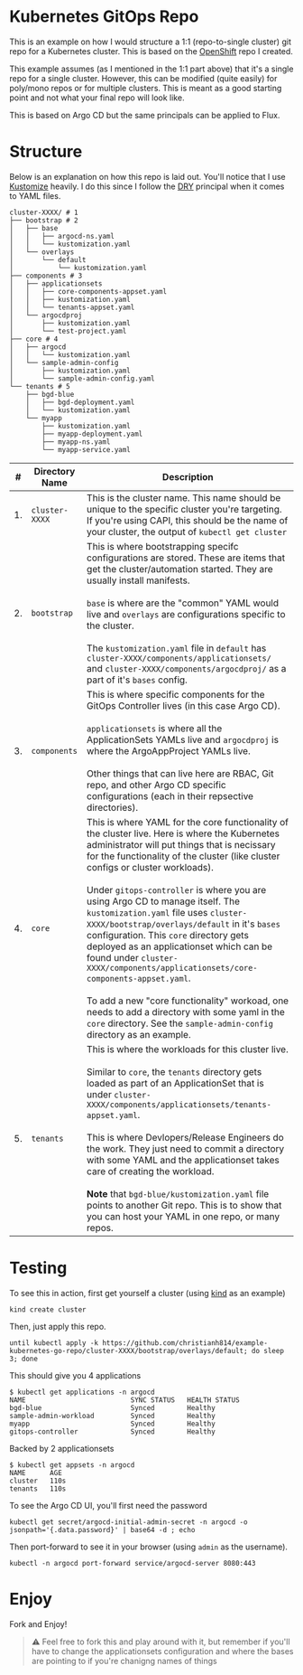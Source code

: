 # Kubernetes GitOps Repo

This is an example on how I would structure a 1:1 (repo-to-single cluster)
git repo for a Kubernetes cluster. This is based on the [OpenShift](https://github.com/christianh814/example-openshift-go-repo)
repo I created.

This example assumes (as I mentioned in the 1:1 part above) that it's a
single repo for a single cluster. However, this can be modified (quite
easily) for poly/mono repos or for multiple clusters. This is meant as
a good starting point and not what your final repo will look like.

This is based on Argo CD but the same principals can be applied to Flux.

# Structure

Below is an explanation on how this repo is laid out. You'll notice
that I use [Kustomize](https://kustomize.io/) heavily. I do this since I
follow the [DRY](https://en.wikipedia.org/wiki/Don%27t_repeat_yourself)
principal when it comes to YAML files.

```shell
cluster-XXXX/ # 1
├── bootstrap # 2
│   ├── base
│   │   ├── argocd-ns.yaml
│   │   └── kustomization.yaml
│   └── overlays
│       └── default
│           └── kustomization.yaml
├── components # 3
│   ├── applicationsets
│   │   ├── core-components-appset.yaml
│   │   ├── kustomization.yaml
│   │   └── tenants-appset.yaml
│   └── argocdproj
│       ├── kustomization.yaml
│       └── test-project.yaml
├── core # 4
│   ├── argocd
│   │   └── kustomization.yaml
│   └── sample-admin-config
│       ├── kustomization.yaml
│       └── sample-admin-config.yaml
└── tenants # 5
    ├── bgd-blue
    │   ├── bgd-deployment.yaml
    │   └── kustomization.yaml
    └── myapp
        ├── kustomization.yaml
        ├── myapp-deployment.yaml
        ├── myapp-ns.yaml
        └── myapp-service.yaml
```

|#|Directory Name|Description|
|---|----------------|-----------------|
| 1. |`cluster-XXXX`| This is the cluster name. This name should be unique to the specific cluster you're targeting. If you're using CAPI, this should be the name of your cluster, the output of `kubectl get cluster`|
| 2. | `bootstrap` | This is where bootstrapping specifc configurations are stored. These are items that get the cluster/automation started. They are usually install manifests.<br /><br />`base` is where are the "common" YAML would live and `overlays` are configurations specific to the cluster.<br /><br />The `kustomization.yaml` file in `default` has `cluster-XXXX/components/applicationsets/` and `cluster-XXXX/components/argocdproj/` as a part of it's `bases` config.|
| 3. | `components` | This is where specific components for the GitOps Controller lives (in this case Argo CD).<br /><br />`applicationsets` is where all the ApplicationSets YAMLs live and `argocdproj` is where the ArgoAppProject YAMLs live.<br /><br />Other things that can live here are RBAC, Git repo, and other Argo CD specific configurations (each in their repsective directories).|
| 4. | `core` | This is where YAML for the core functionality of the cluster live. Here is where the Kubernetes administrator will put things that is necissary for the functionality of the cluster (like cluster configs or cluster workloads).<br /><br />Under `gitops-controller` is where you are using Argo CD to manage itself. The `kustomization.yaml` file uses `cluster-XXXX/bootstrap/overlays/default` in it's `bases` configuration. This `core` directory gets deployed as an applicationset which can be found under `cluster-XXXX/components/applicationsets/core-components-appset.yaml`.<br /><br />To add a new "core functionality" workoad, one needs to add a directory with some yaml in the `core` directory. See the `sample-admin-config` directory as an example.|
| 5. | `tenants` | This is where the workloads for this cluster live.<br /><br />Similar to `core`, the `tenants` directory gets loaded as part of an ApplicationSet that is under `cluster-XXXX/components/applicationsets/tenants-appset.yaml`.<br /><br />This is where Devlopers/Release Engineers do the work. They just need to commit a directory with some YAML and the applicationset takes care of creating the workload.<br /><br /> **Note** that `bgd-blue/kustomization.yaml` file points to another Git repo. This is to show that you can host your YAML in one repo, or many repos.|

# Testing

To see this in action, first get yourself a cluster (using [kind](kind.sigs.k8s.io/) as an example)

```shell
kind create cluster
```

Then, just apply this repo.

```shell
until kubectl apply -k https://github.com/christianh814/example-kubernetes-go-repo/cluster-XXXX/bootstrap/overlays/default; do sleep 3; done
```

This should give you 4 applications

```shell
$ kubectl get applications -n argocd
NAME                          SYNC STATUS   HEALTH STATUS
bgd-blue                      Synced        Healthy
sample-admin-workload         Synced        Healthy
myapp                         Synced        Healthy
gitops-controller             Synced        Healthy
```

Backed by 2 applicationsets

```shell
$ kubectl get appsets -n argocd
NAME      AGE
cluster   110s
tenants   110s
```

To see the Argo CD UI, you'll first need the password

```shell
kubectl get secret/argocd-initial-admin-secret -n argocd -o jsonpath='{.data.password}' | base64 -d ; echo
```

Then port-forward to see it in your browser (using `admin` as the username).

```shell
kubectl -n argocd port-forward service/argocd-server 8080:443
```

# Enjoy

Fork and Enjoy!

> :warning: Feel free to fork this and play around with it, but remember if you'll have to change the applicationsets configuration and where the bases are pointing to if you're chanigng names of things
